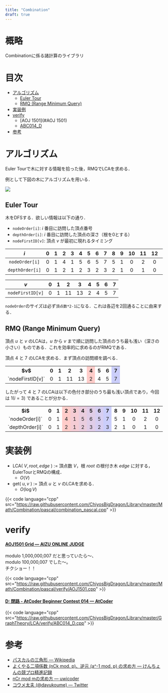 ```yaml
---
title: "Combination"
draft: true
---
```


# 概略
Combinationに係る諸計算のライブラリ

# 目次
- [アルゴリズム](#アルゴリズム)
    - [Euler Tour](#euler-tour)
    - [RMQ (Range Minimum Query)](#rmq-range-minimum-query)
- [実装例](#実装例)
- [verify](#verify)
    - [AOJ 1501](#AOJ 1501)
    - [ABC014_D](#ABC014_D)
- [参考](#参考)

# アルゴリズム
Euler Tourで木に対する情報を拾った後，RMQでLCAを求める．

例として下図の木にアルゴリズムを用いる．

![](./images/tree.png)

## Euler Tour
木をDFSする．欲しい情報は以下の通り．

- `nodeOrder[i]`: $i$ 番目に訪問した頂点番号
- `depthOrder[i]`: $i$ 番目に訪問した頂点の深さ（根を0とする）
- `nodeFirstID[v]`: 頂点 $v$ が最初に現れるタイミング

$i$ | 0 | 1 | 2 | 3 | 4 | 5 | 6 | 7 | 8 | 9 | 10 | 11 | 12 | 13 | 14
:---: | :---: | :---: | :---: | :---: | :---: | :---: | :---: | :---: | :---: | :---: | :---: | :---: | :---: | :---: | :---:
`nodeOrder[i]` | 0 | 1 | 4 | 1 | 5 | 6 | 5 | 7 | 5 | 1 | 0 | 2 | 0 | 3 | 0
`depthOrder[i]` | 0 | 1 | 2 | 1 | 2 | 3 | 2 | 3 | 2 | 1 | 0 | 1 | 0 | 1 | 0

$v$ | 0 | 1 | 2 | 3 | 4 | 5 | 6 | 7
:---: | :---: | :---: | :---: | :---: | :---: | :---: | :---: | :---:
`nodeFirstID[v]` | 0 | 1 | 11 | 13 | 2 | 4 | 5 | 7

`nodeOrder`のサイズは必ず`頂点数*2-1`になる．これは各辺を2回通ることに由来する．

## RMQ (Range Minimum Query)
頂点 $u$ と $v$ のLCAは，$u$ から $v$ まで順に訪問した頂点のうち最も浅い（深さの小さい）ものである．これを効率的に求めるのがRMQである．

頂点 $4$ と $7$ のLCAを求める．まず頂点の訪問順を調べる．

<style type="text/css">
    .tg .tg-c4ww{background-color:#cbcefb;}
    .tg .tg-bolj{background-color:#ffccc9;}
</style>
<table class="tg">
  <tr>
    <th class="tg-c3ow">$v$<br></th>
    <th class="tg-c3ow">0</th>
    <th class="tg-c3ow">1</th>
    <th class="tg-c3ow">2</th>
    <th class="tg-c3ow">3</th>
    <th class="tg-bolj">4<br></th>
    <th class="tg-c3ow">5</th>
    <th class="tg-c3ow">6</th>
    <th class="tg-c4ww">7</th>
  </tr>
  <tr>
    <td class="tg-c3ow">`nodeFirstID[v]`</td>
    <td class="tg-c3ow">0</td>
    <td class="tg-c3ow">1</td>
    <td class="tg-c3ow">11</td>
    <td class="tg-c3ow">13</td>
    <td class="tg-bolj">2<br></td>
    <td class="tg-c3ow">4<br></td>
    <td class="tg-c3ow">5</td>
    <td class="tg-c4ww">7</td>
  </tr>
</table>

したがって $4$ と $7$ のLCAは以下の色付き部分のうち最も浅い頂点であり，今回は $1(i=3)$ であることが分かる．

<style type="text/css">
    .tg{text-align:center;}
    .tg .tg-bolj{background-color:#ffccc9;}
    .tg .tg-nly6{background-color:#f5ccd4;}
    .tg .tg-bhmg{background-color:#eacdde;}
    .tg .tg-wspl{background-color:#e0cde8;}
    .tg .tg-8vju{background-color:#d6cef2;}
    .tg .tg-sh07{background-color:#cbcefb;}
</style>
<table class="tg">
  <tr>
    <th class="tg-c3ow">$i$<br></th>
    <th class="tg-c3ow">0</th>
    <th class="tg-c3ow">1</th>
    <th class="tg-bolj">2</th>
    <th class="tg-nly6">3</th>
    <th class="tg-bhmg">4<br></th>
    <th class="tg-wspl">5</th>
    <th class="tg-8vju">6</th>
    <th class="tg-sh07">7</th>
    <th class="tg-baqh">8</th>
    <th class="tg-baqh">9</th>
    <th class="tg-baqh">10</th>
    <th class="tg-baqh">11</th>
    <th class="tg-baqh">12</th>
    <th class="tg-baqh">13</th>
    <th class="tg-baqh">14</th>
  </tr>
  <tr>
    <td class="tg-c3ow">`nodeOrder[i]`</td>
    <td class="tg-c3ow">0</td>
    <td class="tg-c3ow">1</td>
    <td class="tg-bolj">4</td>
    <td class="tg-nly6">1</td>
    <td class="tg-bhmg">5</td>
    <td class="tg-wspl">6</td>
    <td class="tg-8vju">5</td>
    <td class="tg-sh07">7</td>
    <td class="tg-baqh">5</td>
    <td class="tg-baqh">1</td>
    <td class="tg-baqh">0</td>
    <td class="tg-baqh">2</td>
    <td class="tg-baqh">0</td>
    <td class="tg-baqh">3</td>
    <td class="tg-baqh">0</td>
  </tr>
  <tr>
    <td class="tg-c3ow">`depthOrder[i]`</td>
    <td class="tg-c3ow">0</td>
    <td class="tg-c3ow">1</td>
    <td class="tg-bolj">2</td>
    <td class="tg-nly6">1</td>
    <td class="tg-bhmg">2</td>
    <td class="tg-wspl">3</td>
    <td class="tg-8vju">2</td>
    <td class="tg-sh07">3</td>
    <td class="tg-baqh">2</td>
    <td class="tg-baqh">1</td>
    <td class="tg-baqh">0</td>
    <td class="tg-baqh">1</td>
    <td class="tg-baqh">0</td>
    <td class="tg-baqh">1</td>
    <td class="tg-baqh">0</td>
  </tr>
</table>

# 実装例

- LCA( $V,root,edge$ ) := 頂点数 $V$，根 $root$ の根付き木 $edge$ に対する，EulerTourとRMQの構成．
    - $O(V)$
- get( $u,v$ ) := 頂点 $u$ と $v$ のLCAを求める．
    - $O(\log{V})$

{{< code language="cpp" src="https://raw.githubusercontent.com/ChiyosBigDragon/Library/master/Math/Combination/pascal/combination_pascal.cpp" >}}

# verify
<h4 id="AOJ 1501"><a href="https://onlinejudge.u-aizu.ac.jp/challenges/search/volumes/1501">AOJ1501 Grid &mdash; AIZU ONLINE JUDGE</a></h4>

modulo 1,000,000,007 だと思っていたら～、<br>
modulo 100,000,007 でした～。<br>
チクショー！！

{{< code language="cpp" src="https://raw.githubusercontent.com/ChiyosBigDragon/Library/master/Math/Combination/pascal/verify/AOJ1501.cpp" >}}

<h4 id="ABC014_D"><a href="https://atcoder.jp/contests/abc014/tasks/abc014_4">D: 閉路 - AtCoder Beginner Contest 014 &mdash; AtCoder</a></h4>

{{< code language="cpp" src="https://raw.githubusercontent.com/ChiyosBigDragon/Library/master/GraphTheory/LCA/verify/ABC014_D.cpp" >}}

# 参考
- [パスカルの三角形 &mdash; Wikipedia](https://ja.wikipedia.org/wiki/%E3%83%91%E3%82%B9%E3%82%AB%E3%83%AB%E3%81%AE%E4%B8%89%E8%A7%92%E5%BD%A2)
- [よくやる二項係数 (nCk mod. p)、逆元 (a^-1 mod. p) の求め方 &mdash; けんちょんの競プロ精進記録](http://drken1215.hatenablog.com/entry/2018/06/08/210000)
- [nCr mod mの求め方 &mdash; uwicoder](https://www37.atwiki.jp/uwicoder/pages/2118.html)
- [コウメ太夫 (@dayukoume) &mdash; Twitter](https://twitter.com/dayukoume)

